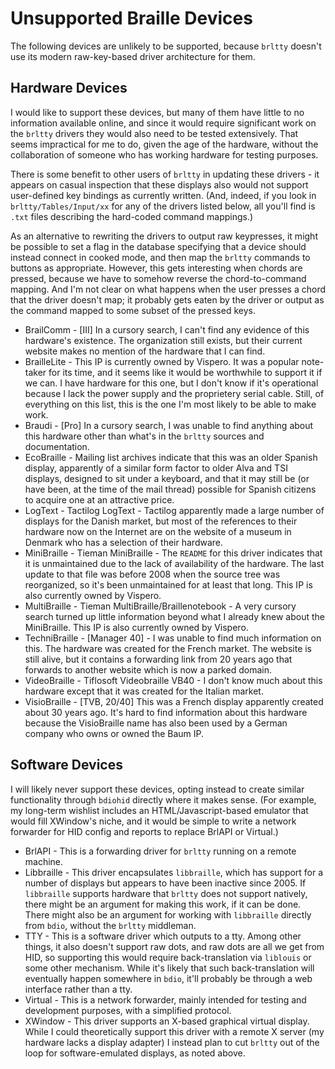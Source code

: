 # Unsupported Braille Devices
The following devices are unlikely to be supported, because `brltty` doesn't use its modern raw-key-based driver architecture for them. 

## Hardware Devices

I would like to support these devices, but many of them have little to no information available online, and since it would
require significant work on the `brltty` drivers they would also need to be tested extensively. That seems impractical for me 
to do, given the age of the hardware, without the collaboration of someone who has working hardware for testing purposes.

There is some benefit to other users of `brltty` in updating these drivers - it appears on casual inspection that these displays
also would not support user-defined key bindings as currently written. (And, indeed, if you look in `brltty/Tables/Input/xx` for 
any of the drivers listed below, all you'll find is `.txt` files describing the hard-coded command mappings.)

As an alternative to rewriting the drivers to output raw keypresses, it might be possible to set a flag in the database specifying 
that a device should instead connect in cooked mode, and then map the `brltty` commands to buttons as appropriate. However, this 
gets interesting when chords are pressed, because we have to somehow reverse the chord-to-command mapping. And I'm not clear on 
what happens when the user presses a chord that the driver doesn't map; it probably gets eaten by the driver or output as the 
command mapped to some subset of the pressed keys.

- BrailComm - [III] In a cursory search, I can't find any evidence of this hardware's existence. The organization still exists, 
  but their current website makes no mention of the hardware that I can find.
- BrailleLite - This IP is currently owned by Vispero. It was a popular note-taker for its time, and it seems like it would be
  worthwhile to support it if we can. I have hardware for this one, but I don't know if it's operational because I lack the power
  supply and the proprietery serial cable. Still, of everything on this list, this is the one I'm most likely to be able to make 
  work.
- Braudi - [Pro] In a cursory search, I was unable to find anything about this hardware other than what's in the `brltty` sources 
  and documentation.
- EcoBraille - Mailing list archives indicate that this was an older Spanish display, apparently of a similar form factor to older
  Alva and TSI displays, designed to sit under a keyboard, and that it may still be (or have been, at the time of the mail thread) 
  possible for Spanish citizens to acquire one at an attractive price. 
- LogText - Tactilog LogText - Tactilog apparently made a large number of displays for the Danish market, but most of the references 
  to their hardware now on the Internet are on the website of a museum in Denmark who has a selection of their hardware.
- MiniBraille - Tieman MiniBraille - The `README` for this driver indicates that it is unmaintained due to the lack of availability 
  of the hardware. The last update to that file was before 2008 when the source tree was reorganized, so it's been unmaintained for 
  at least that long. This IP is also currently owned by Vispero.
- MultiBraille - Tieman MultiBraille/Braillenotebook - A very cursory search turned up little information beyond what I already knew
  about the MiniBraille. This IP is also currently owned by Vispero.
- TechniBraille - [Manager 40] - I was unable to find much information on this. The hardware was created for the French market. 
  The website is still alive, but it contains a forwarding link from 20 years ago that forwards to another website which is now 
  a parked domain.
- VideoBraille - Tiflosoft Videobraille VB40 - I don't know much about this hardware except that it was created for the Italian 
  market.
- VisioBraille - [TVB, 20/40] This was a French display apparently created about 30 years ago. It's hard to find information 
  about this hardware because the VisioBraille name has also been used by a German company who owns or owned the Baum IP.
  
## Software Devices

I will likely never support these devices, opting instead to create similar functionality through `bdiohid` directly where it makes
sense. (For example, my long-term wishlist includes an HTML/Javascript-based emulator that would fill XWindow's niche, and it would
be simple to write a network forwarder for HID config and reports to replace BrlAPI or Virtual.)

- BrlAPI - This is a forwarding driver for `brltty` running on a remote machine.
- Libbraille - This driver encapsulates `libbraille`, which has support for a number of displays but appears to have been inactive
  since 2005. If `libbraille` supports hardware that `brltty` does not support natively, there might be an argument for making this 
  work, if it can be done. There might also be an argument for working with `libbraille` directly from `bdio`, without the `brltty`
  middleman. 
- TTY - This is a software driver which outputs to a tty. Among other things, it also doesn't support raw dots, and raw dots are all
  we get from HID, so supporting this would require back-translation via `liblouis` or some other mechanism. While it's likely that
  such back-translation will eventually happen somewhere in `bdio`, it'll probably be through a web interface rather than a tty.
- Virtual - This is a network forwarder, mainly intended for testing and development purposes, with a simplified protocol.
- XWindow - This driver supports an X-based graphical virtual display. While I could theoretically support this driver with a remote
  X server (my hardware lacks a display adapter) I instead plan to cut `brltty` out of the loop for software-emulated displays, as 
  noted above.
